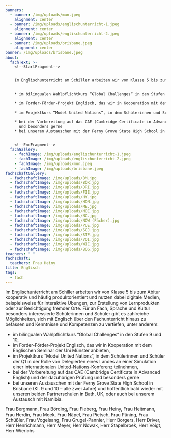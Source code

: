 ```yaml
---
banners:
  - banner: /img/uploads/mun.jpeg
    alignment: center
  - banner: /img/uploads/englischunterricht-1.jpeg
    alignment: center
  - banner: /img/uploads/englischunterricht-2.jpeg
    alignment: center
  - banner: /img/uploads/brisbane.jpeg
    alignment: center
banner: /img/uploads/brisbane.jpeg
about:
  fachText: >-
    <!--StartFragment-->


    Im Englischunterricht am Schiller arbeiten wir von Klasse 5 bis zum Abitur kooperativ und häufig produktorientiert und nutzen dabei digitale Medien, beispielsweise für interaktive Übungen, zur Erstellung von Lernprodukten oder zur Besichtigung fremder Orte. Für an Fach, Sprache und Kultur besonders interessierte Schülerinnen und Schüler gibt es zahlreiche Möglichkeiten, sich mit Englisch über den Fachunterricht hinaus zu befassen und Kenntnisse und Kompetenzen zu vertiefen, unter anderem:  


    * im bilingualen Wahlpflichtkurs “Global Challenges“ in den Stufen 9 und 10, 

    * im Forder-Förder-Projekt Englisch, das wir in Kooperation mit dem Englischen Seminar der Uni Münster anbieten, 

    * im Projektkurs “Model United Nations”, in dem Schülerinnen und Schüler der Q1 in der Rolle von Delegierten eines Landes an einer Simulation einer internationalen United-Nations-Konferenz teilnehmen, 

    * bei der Vorbereitung auf das CAE (Cambridge Certificate in Advanced English) und der dazuhörigen Prüfung \
      und besonders gerne 
    * bei unseren Austauschen mit der Ferny Grove State High School in Brisbane (Kl. 9 und 10 – alle zwei Jahre) und hoffentlich bald wieder mit unseren beiden Partnerschulen in Bath, UK, oder auch bei unserem Austausch mit Namibia. 


    <!--EndFragment-->
  fachGallery:
    - fachImage: /img/uploads/englischunterricht-1.jpeg
    - fachImage: /img/uploads/englischunterricht-2.jpeg
    - fachImage: /img/uploads/mun.jpeg
    - fachImage: /img/uploads/brisbane.jpeg
fachschaftGallery:
  - fachschaftImage: /img/uploads/BM.jpg
  - fachschaftImage: /img/uploads/BÖR.jpg
  - fachschaftImage: /img/uploads/DRI.jpg
  - fachschaftImage: /img/uploads/FIE.jpg
  - fachschaftImage: /img/uploads/HY.jpg
  - fachschaftImage: /img/uploads/HDN.jpg
  - fachschaftImage: /img/uploads/ME.jpg
  - fachschaftImage: /img/uploads/MOE.jpg
  - fachschaftImage: /img/uploads/NC.jpg
  - fachschaftImage: /img/uploads/NOW (Fächer).jpg
  - fachschaftImage: /img/uploads/PUE.jpg
  - fachschaftImage: /img/uploads/SCJ.jpg
  - fachschaftImage: /img/uploads/STP.jpg
  - fachschaftImage: /img/uploads/VOI.jpg
  - fachschaftImage: /img/uploads/WIE.jpg
  - fachschaftImage: /img/uploads/BOG.jpg
teachers: " "
fachschaft:
  teachers: Frau Heiny
title: Englisch
tags:
  - fach
---
```

Im Englischunterricht am Schiller arbeiten wir von Klasse 5 bis zum Abitur kooperativ und häufig produktorientiert und nutzen dabei digitale Medien, beispielsweise für interaktive Übungen, zur Erstellung von Lernprodukten oder zur Besichtigung fremder Orte. Für an Fach, Sprache und Kultur besonders interessierte Schülerinnen und Schüler gibt es zahlreiche Möglichkeiten, sich mit Englisch über den Fachunterricht hinaus zu befassen und Kenntnisse und Kompetenzen zu vertiefen, unter anderem:  

* im bilingualen Wahlpflichtkurs “Global Challenges“ in den Stufen 9 und 10, 
* im Forder-Förder-Projekt Englisch, das wir in Kooperation mit dem Englischen Seminar der Uni Münster anbieten, 
* im Projektkurs “Model United Nations”, in dem Schülerinnen und Schüler der Q1 in der Rolle von Delegierten eines Landes an einer Simulation einer internationalen United-Nations-Konferenz teilnehmen, 
* bei der Vorbereitung auf das CAE (Cambridge Certificate in Advanced English) und der dazuhörigen Prüfung und besonders gerne 
* bei unseren Austauschen mit der Ferny Grove State High School in Brisbane (Kl. 9 und 10 – alle zwei Jahre) und hoffentlich bald wieder mit unseren beiden Partnerschulen in Bath, UK, oder auch bei unserem Austausch mit Namibia.



Frau Bergmann, Frau Börding, Frau Fieberg, Frau Heiny, Frau Heitmann, Frau Herdin, Frau Moek, Frau Näpel, Frau Pietsch, Frau Püning, Frau Schüßler, Frau Vogelsang, Frau Grugel-Pannier, Herr Borgers, Herr Driver, Herr Henrichmann, Herr Meyer, Herr Nowak, Herr Stapelbroek, Herr Voigt, Herr Wierichs